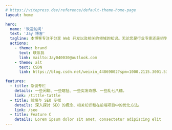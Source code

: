 ```yaml
---
# https://vitepress.dev/reference/default-theme-home-page
layout: home

hero:
  name: '欢迎访问'
  text: 'Jay 博客'
  tagline: 本博客专注于分享 Web 开发以及相关的领域的知识。无论您是行业专家还是初学者，相信这里都能找到有价值的内容。期待与您相互学习、共同进步。
  actions:
    - theme: brand
      text: 联系我
      link: mailto:Jay040030@outlook.com
    - theme: alt
      text: CSDN
      link: https://blog.csdn.net/weixin_44869002?spm=1000.2115.3001.5343

features:
  - title: 杂谈专栏
    details: 一些闲聊、一些瞎扯、一些突发奇想、一些乱七八糟。
    link: /tittle-tattle
  - title: 前端与 SEO 专栏
    details: 深入探讨 SEO 的概念、相关知识和在前端项目中的优化方法。
    link: /seo
  - title: Feature C
    details: Lorem ipsum dolor sit amet, consectetur adipiscing elit
---
```

